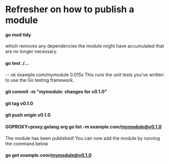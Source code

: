 
# Refresher on how to publish a module

#### go mod tidy
which removes any dependencies the module might have accumulated that are no longer necessary.


#### go test ./...
-- ok      example.com/mymodule       0.015s
This runs the unit tests you’ve written to use the Go testing framework.

#### git commit -m "mymodule: changes for v0.1.0"
#### git tag v0.1.0
#### git push origin v0.1.0

#### GOPROXY=proxy.golang.org go list -m example.com/mymodule@v0.1.0

The module has been published! You can now add the module by running the command below

#### go get example.com/mymodule@v0.1.0